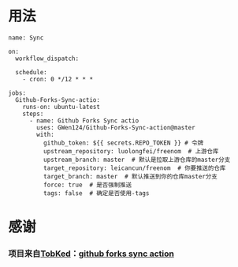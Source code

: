 # 用法

```
name: Sync 

on:
  workflow_dispatch:
  
  schedule:
    - cron: 0 */12 * * *
	
jobs:
  Github-Forks-Sync-actio:
    runs-on: ubuntu-latest
    steps:
      - name: Github Forks Sync actio
        uses: GWen124/Github-Forks-Sync-action@master
        with:
          github_token: ${{ secrets.REPO_TOKEN }} # 令牌
          upstream_repository: luolongfei/freenom  # 上游仓库
          upstream_branch: master  # 默认是拉取上游仓库的master分支
          target_repository: leicancun/freenom  # 你要推送的仓库
          target_branch: master  # 默认推送到你的仓库master分支
          force: true  # 是否强制推送
          tags: false  # 确定是否使用-tags
```

# 感谢
### 项目来自<a href="https://github.com/TobKed">TobKed</a>：<a href="https://github.com/TobKed/github-forks-sync-action">github forks sync action</a>